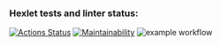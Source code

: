 ### Hexlet tests and linter status:
[![Actions Status](https://github.com/pteroz/python-project-lvl1/workflows/hexlet-check/badge.svg)](https://github.com/pteroz/python-project-lvl1/actions)
[![Maintainability](https://api.codeclimate.com/v1/badges/a99a88d28ad37a79dbf6/maintainability)](https://codeclimate.com/github/codeclimate/codeclimate/maintainability)
![example workflow](https://github.com/pteroz/python-project-lvl1/actions/workflows/main.yml/badge.svg)
